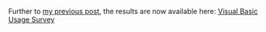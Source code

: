 Further to [my previous post](http://blogs.duncanmackenzie.net/duncanma/archive/2005/02/12/1085.aspx), the results are now available here: [Visual Basic Usage Survey](http://www.duncanmackenzie.net/VBSurveyResults.aspx)